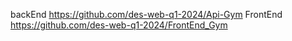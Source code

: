 backEnd 
  https://github.com/des-web-q1-2024/Api-Gym
FrontEnd 
  https://github.com/des-web-q1-2024/FrontEnd_Gym

